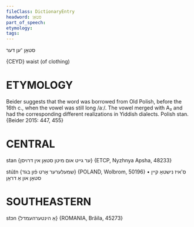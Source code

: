 ```yaml
---
fileClass: DictionaryEntry
headword: סטאָן
part_of_speech: 
etymology: 
tags: 
---
```

סטאָן
־ען
דער

{CEYD}
waist	(of clothing)

ETYMOLOGY
===========
Beider suggests that the word was borrowed from Old Polish, before the 16th c., when the vowel was still long /aː/. The vowel merged with A₂ and had the corresponding different realizations in Yiddish dialects. 
Polish stan. 
{Beider 2015: 447, 455}

CENTRAL
========

stan {ער גייט אום מיטן סטאַן אין דרויסן} {ETCP, Nyzhnya Apsha, 48233}

stúɪ̃n {שמעלערער אָרט פֿון בגד} {POLAND, Wolbrom, 50196}
	•	ס'איז נישטאָ קיין סטאָן און אַ דראָן

SOUTHEASTERN
==============

stɔn {אַ הינטערהעמדל} {ROMANIA, Brăila, 45273}

